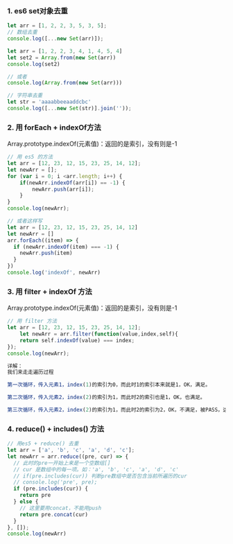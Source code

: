 ### 1. es6 set对象去重

```js
let arr = [1, 2, 2, 3, 5, 3, 5];
// 数组去重
console.log([...new Set(arr)]);
```

```js
let arr = [1, 2, 2, 3, 4, 1, 4, 5, 4]
let set2 = Array.from(new Set(arr))
console.log(set2)

// 或者
console.log(Array.from(new Set(arr)))
```

```js
// 字符串去重
let str = 'aaaabbeeaaddcbc'
console.log([...new Set(str)].join(''));
```

### 2. 用 forEach + indexOf方法

Array.prototype.indexOf(元素值)：返回的是索引，没有则是-1

```js
// 用 es5 的方法
let arr = [12, 23, 12, 15, 23, 25, 14, 12];
let newArr = [];
for (var i = 0; i <arr.length; i++) {
    if(newArr.indexOf(arr[i]) == -1) {
        newArr.push(arr[i]);
    }
}
console.log(newArr);

// 或者这样写
let arr = [12, 23, 12, 15, 23, 25, 14, 12]
let newArr = []
arr.forEach((item) => {
  if (newArr.indexOf(item) === -1) {
    newArr.push(item)
  }
})
console.log('indexOf', newArr)
```



### 3. 用 filter + indexOf 方法

Array.prototype.indexOf(元素值)：返回的是索引，没有则是-1

```js
// 用 filter 方法
let arr = [12, 23, 12, 15, 23, 25, 14, 12];
    let newArr = arr.filter(function(value,index,self){
    return self.indexOf(value) === index;
});
console.log(newArr);

详解：
我们来走走遍历过程

第一次循环，传入元素1，index(1)的索引为0，而此时1的索引本来就是1，OK，满足。

第二次循环，传入元素2，index(2)的索引为1，而此时2的索引也是1，OK，也满足。

第三次循环，传入元素2，index(2)的索引为1，而此时2的索引为2，OK，不满足，被PASS，这里就是巧妙的借用了indexOf始终查找到第一次出现的位置。
```



### 4. reduce() + includes() 方法

```js
// 用es5 + reduce() 去重
let arr = ['a', 'b', 'c', 'a', 'd', 'c'];
let newArr = arr.reduce((pre, cur) => {
  // 此时的pre一开始上来是一个空数组[]
  // cur 是数组中的每一项。如：'a', 'b', 'c', 'a', 'd', 'c'
  // if(pre.includes(cur)) 判断pre数组中是否包含当前所遍历的cur
  // console.log('pre', pre);
  if (pre.includes(cur)) {
    return pre
  } else {
    // 这里要用concat，不能用push
    return pre.concat(cur)
  }
}, []);
console.log(newArr)
```



















